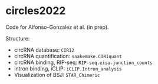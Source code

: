 # circles2022

Code for Alfonso-Gonzalez et al. (in prep).

Structure:

- circRNA database: `CIRI2`
- circRNA quantification: `snakemake.CIRIquant`
- circRNA binding, RIP-seq: `RIP-seq.eisa.junction_counts`
- intron binding, iCLIP: `iCLIP.Intron_analysis`
- Visualization of BSJ: `STAR_Chimeric`

